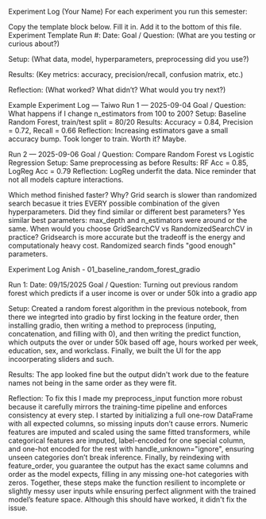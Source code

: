 Experiment Log (Your Name)
For each experiment you run this semester:

Copy the template block below.
Fill it in.
Add it to the bottom of this file.
Experiment Template
Run #:
Date:
Goal / Question:
(What are you testing or curious about?)

Setup:
(What data, model, hyperparameters, preprocessing did you use?)

Results:
(Key metrics: accuracy, precision/recall, confusion matrix, etc.)

Reflection:
(What worked? What didn’t? What would you try next?)

Example Experiment Log — Taiwo
Run 1 — 2025-09-04
Goal / Question: What happens if I change n_estimators from 100 to 200?
Setup: Baseline Random Forest, train/test split = 80/20
Results: Accuracy = 0.84, Precision = 0.72, Recall = 0.66
Reflection: Increasing estimators gave a small accuracy bump. Took longer to train. Worth it? Maybe.

Run 2 — 2025-09-06
Goal / Question: Compare Random Forest vs Logistic Regression
Setup: Same preprocessing as before
Results: RF Acc = 0.85, LogReg Acc = 0.79
Reflection: LogReg underfit the data. Nice reminder that not all models capture interactions.

Which method finished faster? Why? Grid search is slower than randomized search becasue it tries EVERY possible combination of the given hyperparameters.
Did they find similar or different best parameters? Yes similar best parameters: max_depth and n_estimators were around or the same.
When would you choose GridSearchCV vs RandomizedSearchCV in practice? Gridsearch is more accurate but the tradeoff is the energy and computationaly heavy cost. Randomized search finds "good enough" parameters.

Experiment Log Anish - 01_baseline_random_forest_gradio

Run 1:
Date: 09/15/2025
Goal / Question:
Turning out previous random forest which predicts if a user income is over or under 50k into a gradio app

Setup:
Created a random forest algorithm in the previous notebook, from there we integrted into gradio by first locking in the feature order, then installing gradio, then writing a method to preprocess (inputing, concatenation, and filling with 0), and then writing the predict function, which outputs the over or under 50k based off age, hours worked per week, education, sex, and workclass. Finally, we built the UI for the app incoorperating sliders and such. 

Results:
The app looked fine but the output didn't work due to the feature names not being in the same order as they were fit. 

Reflection:
To fix this I made my preprocess_input function more robust because it carefully mirrors the training-time pipeline and enforces consistency at every step. I started by initializing a full one-row DataFrame with all expected columns, so missing inputs don’t cause errors. Numeric features are imputed and scaled using the same fitted transformers, while categorical features are imputed, label-encoded for one special column, and one-hot encoded for the rest with handle_unknown="ignore", ensuring unseen categories don’t break inference. Finally, by reindexing with feature_order, you guarantee the output has the exact same columns and order as the model expects, filling in any missing one-hot categories with zeros. Together, these steps make the function resilient to incomplete or slightly messy user inputs while ensuring perfect alignment with the trained model’s feature space. Although this should have worked, it didn't fix the issue.

